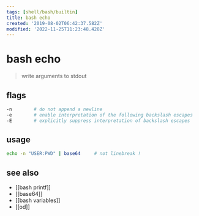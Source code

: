 ```yaml
---
tags: [shell/bash/builtin]
title: bash echo
created: '2019-08-02T06:42:37.582Z'
modified: '2022-11-25T11:23:48.428Z'
---
```


# bash echo

> write arguments to stdout

## flags

```sh
-n        # do not append a newline
-e        # enable interpretation of the following backslash escapes
-E        # explicitly suppress interpretation of backslash escapes
```

## usage

```sh
echo -n "USER:PWD" | base64     # not linebreak !
```

## see also

- [[bash printf]]
- [[base64]]
- [[bash variables]]
- [[od]]
